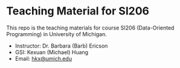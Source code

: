 # Teaching Material for SI206

This repo is the teaching materials for course SI206 (Data-Oriented Programming) in University of Michigan.

- Instructor: Dr. Barbara (Barb) Ericson
- GSI: Kexuan (Michael) Huang
- Email: hkx@umich.edu

